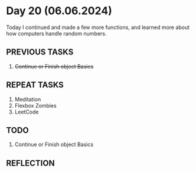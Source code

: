 # Day 20 (06.06.2024)

Today I continued and made a few more functions, and learned more about how computers handle random numbers.

## PREVIOUS TASKS

1. ~~Continue or Finish object Basics~~

## REPEAT TASKS

1. Meditation
2. Flexbox Zombies
3. LeetCode

## TODO

1. Continue or Finish object Basics

## REFLECTION
